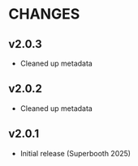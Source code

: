 # CHANGES

## v2.0.3

- Cleaned up metadata

## v2.0.2

- Cleaned up metadata
 
## v2.0.1

- Initial release (Superbooth 2025)
